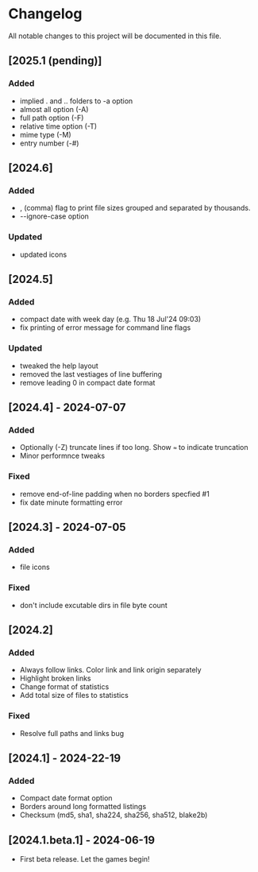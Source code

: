 # Changelog

All notable changes to this project will be documented in this file.

## [2025.1 (pending)]
### Added
- implied . and .. folders to -a option
- almost all option (-A)
- full path option (-F)
- relative time option (-T)
- mime type (-M)
- entry number (-#)

## [2024.6]
### Added
- , (comma) flag to print file sizes grouped and separated by thousands.
- --ignore-case option

### Updated
- updated icons

## [2024.5]
### Added
- compact date with week day (e.g. Thu 18 Jul'24 09:03)
- fix printing of error message for command line flags

### Updated
- tweaked the help layout
- removed the last vestiages of line buffering
- remove leading 0 in compact date format

## [2024.4] - 2024-07-07
### Added
- Optionally (-Z) truncate lines if too long. Show `≈` to indicate truncation
- Minor performnce tweaks

### Fixed
- remove end-of-line padding when no borders specfied #1
- fix date minute formatting error

## [2024.3] - 2024-07-05
### Added
- file icons

### Fixed
- don't include excutable dirs in file byte count

## [2024.2]
### Added
- Always follow links. Color link and link origin separately
- Highlight broken links
- Change format of statistics
- Add total size of files to statistics

### Fixed
- Resolve full paths and links bug

## [2024.1] - 2024-22-19

### Added
- Compact date format option
- Borders around long formatted listings
- Checksum (md5, sha1, sha224, sha256, sha512, blake2b)

## [2024.1.beta.1] - 2024-06-19

- First beta release. Let the games begin!
